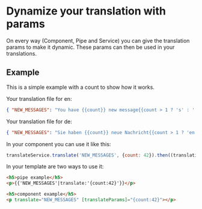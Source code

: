 # Dynamize your translation with params

On every way (Component, Pipe and Service) you can give the translation params to make it dynamic. These params
can then be used in your translations.

## Example

This is a simple example with a count to show how it works.

Your translation file for en:
```json
{ "NEW_MESSAGES": "You have {{count}} new message{{count > 1 ? 's' : ''}}" }
```

Your translation file for de:
```json
{ "NEW_MESSAGES": "Sie haben {{count}} neue Nachricht{{count > 1 ? 'en' : ''}}" }
```

In your component you can use it like this:
```js
translateService.translate('NEW_MESSAGES', {count: 42}).then((translation) => this.translation = translation);
```

In your template are two ways to use it:
```html
<h5>pipe example</h5>
<p>{{'NEW_MESSAGES'|translate:'{count:42}'}}</p>

<h5>component example</h5>
<p translate="NEW_MESSAGES" [translateParams]="{count:42}"></p>
```

